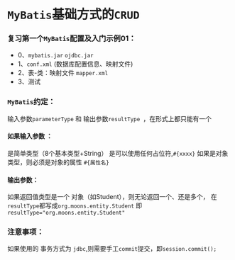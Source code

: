 # `MyBatis`基础方式的`CRUD`

### 复习第一个`MyBatis`配置及入门示例01：

- 0、`mybatis.jar`   `ojdbc.jar`
- 1、`conf.xml` (数据库配置信息、映射文件)
- 2、表-类：映射文件  `mapper.xml`
- 3、测试

### `MyBatis`约定：
输入参数`parameterType` 和 输出参数`resultType `，在形式上都只能有一个

#### 如果输入参数 ：
是简单类型（8个基本类型+String） 是可以使用任何占位符,`#{xxxx}`
如果是对象类型，则必须是对象的属性 `#{属性名}`

#### 输出参数： 
如果返回值类型是一个 对象（如Student），则无论返回一个、还是多个，
在`resultType`都写成`org.moons.entity.Student`
即 `resultType="org.moons.entity.Student"`



### 注意事项：
如果使用的 事务方式为 `jdbc`,则需要手工`commit`提交，即`session.commit();`

